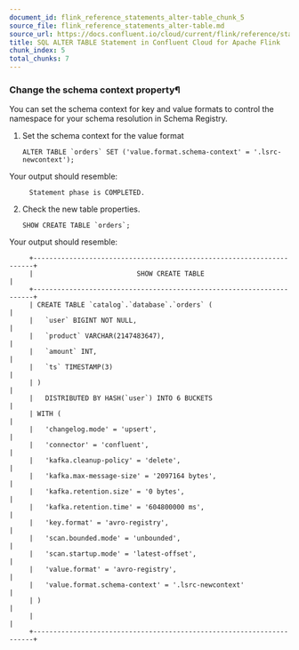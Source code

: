 ```yaml
---
document_id: flink_reference_statements_alter-table_chunk_5
source_file: flink_reference_statements_alter-table.md
source_url: https://docs.confluent.io/cloud/current/flink/reference/statements/alter-table.html
title: SQL ALTER TABLE Statement in Confluent Cloud for Apache Flink
chunk_index: 5
total_chunks: 7
---
```


### Change the schema context property¶

You can set the schema context for key and value formats to control the namespace for your schema resolution in Schema Registry.

  1. Set the schema context for the value format

         ALTER TABLE `orders` SET ('value.format.schema-context' = '.lsrc-newcontext');

Your output should resemble:

         Statement phase is COMPLETED.

  2. Check the new table properties.

         SHOW CREATE TABLE `orders`;

Your output should resemble:

         +----------------------------------------------------------------------+
         |                          SHOW CREATE TABLE                           |
         +----------------------------------------------------------------------+
         | CREATE TABLE `catalog`.`database`.`orders` (                         |
         |   `user` BIGINT NOT NULL,                                            |
         |   `product` VARCHAR(2147483647),                                     |
         |   `amount` INT,                                                      |
         |   `ts` TIMESTAMP(3)                                                  |
         | )                                                                    |
         |   DISTRIBUTED BY HASH(`user`) INTO 6 BUCKETS                         |
         | WITH (                                                               |
         |   'changelog.mode' = 'upsert',                                       |
         |   'connector' = 'confluent',                                         |
         |   'kafka.cleanup-policy' = 'delete',                                 |
         |   'kafka.max-message-size' = '2097164 bytes',                        |
         |   'kafka.retention.size' = '0 bytes',                                |
         |   'kafka.retention.time' = '604800000 ms',                           |
         |   'key.format' = 'avro-registry',                                    |
         |   'scan.bounded.mode' = 'unbounded',                                 |
         |   'scan.startup.mode' = 'latest-offset',                             |
         |   'value.format' = 'avro-registry',                                  |
         |   'value.format.schema-context' = '.lsrc-newcontext'                 |
         | )                                                                    |
         |                                                                      |
         +----------------------------------------------------------------------+
